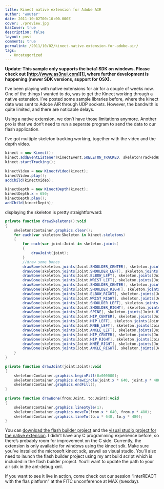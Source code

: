 ```yaml
---
title: Kinect native extension for Adobe AIR
author: 'wouter'
date: 2011-10-02T00:10:00.000Z
cover: ./preview.jpg
hasCover: true
description: false
layout: post
comments: true
permalink: /2011/10/02/kinect-native-extension-for-adobe-air/
tags:
  - Uncategorized
---
```

**Update: This sample only supports the beta1 SDK on windows. Please check out [http://www.as3nui.com][1], where further development is happening (newer SDK versions, support for OSX).**

I’ve been playing with native extensions for air for a couple of weeks now. One of the things I wanted to do, was to get the Kinect working through a native extension. I’ve posted some sample libraries before, where the kinect date was sent to Adobe AIR through UDP sockets. However, the bandwith is quite limited, and there are noticable delays.

Using a native extension, we don’t have those limitations anymore. Another pro is that we don’t need to run a seperate program to send the data to our flash application.

I’ve got multiple skeleton tracking working, together with the video and the depth video.

``` actionscript
kinect = new Kinect();
kinect.addEventListener(KinectEvent.SKELETON_TRACKED, skeletonTrackedHandler, false, , true);
kinect.startTracking();
 
kinectVideo = new KinectVideo(kinect);
kinectVideo.play();
addChild(kinectVideo);
 
kinectDepth = new KinectDepth(kinect);
kinectDepth.x = 650;
kinectDepth.play();
addChild(kinectDepth);
```

displaying the skeleton is pretty straightforward:

``` actionscript
private function drawSkeletons():void
{
    skeletonsContainer.graphics.clear();
    for each(var skeleton:Skeleton in kinect.skeletons)
    {
        for each(var joint:Joint in skeleton.joints)
        {
            drawJoint(joint);
        }
        //draw some bones
        drawBone(skeleton.joints[Joint.SHOULDER_CENTER], skeleton.joints[Joint.SHOULDER_LEFT]);
        drawBone(skeleton.joints[Joint.SHOULDER_LEFT], skeleton.joints[Joint.ELBOW_LEFT]);
        drawBone(skeleton.joints[Joint.ELBOW_LEFT], skeleton.joints[Joint.WRIST_LEFT]);
        drawBone(skeleton.joints[Joint.WRIST_LEFT], skeleton.joints[Joint.HAND_LEFT]);
        drawBone(skeleton.joints[Joint.SHOULDER_CENTER], skeleton.joints[Joint.SHOULDER_RIGHT]);
        drawBone(skeleton.joints[Joint.SHOULDER_RIGHT], skeleton.joints[Joint.ELBOW_RIGHT]);
        drawBone(skeleton.joints[Joint.ELBOW_RIGHT], skeleton.joints[Joint.WRIST_RIGHT]);
        drawBone(skeleton.joints[Joint.WRIST_RIGHT], skeleton.joints[Joint.HAND_RIGHT]);
        drawBone(skeleton.joints[Joint.SHOULDER_LEFT], skeleton.joints[Joint.SPINE]);
        drawBone(skeleton.joints[Joint.SHOULDER_RIGHT], skeleton.joints[Joint.SPINE]);
        drawBone(skeleton.joints[Joint.SPINE], skeleton.joints[Joint.HIP_CENTER]);
        drawBone(skeleton.joints[Joint.HIP_CENTER], skeleton.joints[Joint.HIP_LEFT]);
        drawBone(skeleton.joints[Joint.HIP_LEFT], skeleton.joints[Joint.KNEE_LEFT]);
        drawBone(skeleton.joints[Joint.KNEE_LEFT], skeleton.joints[Joint.ANKLE_LEFT]);
        drawBone(skeleton.joints[Joint.ANKLE_LEFT], skeleton.joints[Joint.FOOT_LEFT]);
        drawBone(skeleton.joints[Joint.HIP_CENTER], skeleton.joints[Joint.HIP_RIGHT]);
        drawBone(skeleton.joints[Joint.HIP_RIGHT], skeleton.joints[Joint.KNEE_RIGHT]);
        drawBone(skeleton.joints[Joint.KNEE_RIGHT], skeleton.joints[Joint.ANKLE_RIGHT]);
        drawBone(skeleton.joints[Joint.ANKLE_RIGHT], skeleton.joints[Joint.FOOT_RIGHT]);
    }
}
 
private function drawJoint(joint:Joint):void
{
    skeletonsContainer.graphics.beginFill(0x000000);
    skeletonsContainer.graphics.drawCircle(joint.x * 640, joint.y * 480, 10 / joint.z);
    skeletonsContainer.graphics.endFill();
}
 
private function drawBone(from:Joint, to:Joint):void
{
    skeletonsContainer.graphics.lineStyle(1);
    skeletonsContainer.graphics.moveTo(from.x * 640, from.y * 480);
    skeletonsContainer.graphics.lineTo(to.x * 640, to.y * 480);
}
```

You can [download the flash builder project][2] and the [visual studio project for the native extension][3]. I didn’t have any C programming experience before, so there’s probably room for improvement on the C side. Currently, the extension is only available for windows using the kinect sdk. Make sure you’ve installed the microsoft kinect sdk, aswell as visual studio. You’ll also need to launch the flash builder project using my ant build script which is included in the flash builder project. You’ll want to update the path to your air sdk in the ant-debug.xml.

If you want to see it live in action, come check out our session “interREACT with the flas platform” at the FITC unconference at MAX (tuesday).

[1]: http://www.as3nui.com
[2]: http://labs.aboutme.be/kinectextension/KinectExtensionTest.fxp
[3]: http://labs.aboutme.be/kinectextension/KinectExtension.zip